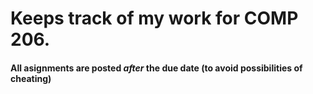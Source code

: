 # Keeps track of my work for COMP 206. #

#### All asignments are posted _after_ the due date (to avoid possibilities of cheating) ####
